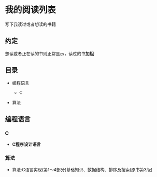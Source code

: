 # 我的阅读列表
写下我读过或者想读的书籍
## 约定
想读或者正在读的书则正常显示，读过的书**加粗**
## 目录
* 编程语言
  * C

* 算法

## 编程语言
### C
* **C程序设计语言**

### 算法
* 算法:C语言实现(第1～4部分)基础知识、数据结构、排序及搜索(原书第3版) 

